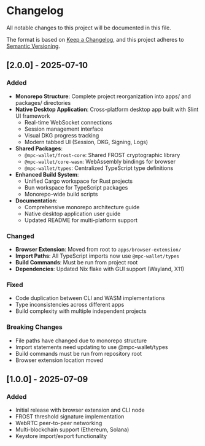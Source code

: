 # Changelog

All notable changes to this project will be documented in this file.

The format is based on [Keep a Changelog](https://keepachangelog.com/en/1.0.0/),
and this project adheres to [Semantic Versioning](https://semver.org/spec/v2.0.0.html).

## [2.0.0] - 2025-07-10

### Added
- **Monorepo Structure**: Complete project reorganization into apps/ and packages/ directories
- **Native Desktop Application**: Cross-platform desktop app built with Slint UI framework
  - Real-time WebSocket connections
  - Session management interface
  - Visual DKG progress tracking
  - Modern tabbed UI (Session, DKG, Signing, Logs)
- **Shared Packages**:
  - `@mpc-wallet/frost-core`: Shared FROST cryptographic library
  - `@mpc-wallet/core-wasm`: WebAssembly bindings for browser
  - `@mpc-wallet/types`: Centralized TypeScript type definitions
- **Enhanced Build System**:
  - Unified Cargo workspace for Rust projects
  - Bun workspace for TypeScript packages
  - Monorepo-wide build scripts
- **Documentation**:
  - Comprehensive monorepo architecture guide
  - Native desktop application user guide
  - Updated README for multi-platform support

### Changed
- **Browser Extension**: Moved from root to `apps/browser-extension/`
- **Import Paths**: All TypeScript imports now use `@mpc-wallet/types`
- **Build Commands**: Must be run from project root
- **Dependencies**: Updated Nix flake with GUI support (Wayland, X11)

### Fixed
- Code duplication between CLI and WASM implementations
- Type inconsistencies across different apps
- Build complexity with multiple independent projects

### Breaking Changes
- File paths have changed due to monorepo structure
- Import statements need updating to use @mpc-wallet/types
- Build commands must be run from repository root
- Browser extension location moved

## [1.0.0] - 2025-07-09

### Added
- Initial release with browser extension and CLI node
- FROST threshold signature implementation
- WebRTC peer-to-peer networking
- Multi-blockchain support (Ethereum, Solana)
- Keystore import/export functionality